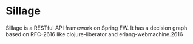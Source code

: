 # Sillage

Sillage is a RESTful API framework on Spring FW.
It has a decision graph based on RFC-2616 like clojure-liberator and erlang-webmachine.2616



